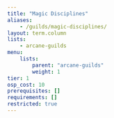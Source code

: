 ```yaml
---
title: "Magic Disciplines"
aliases:
    - /guilds/magic-disciplines/
layout: term.column
lists:
    - arcane-guilds
menu:
    lists:
        parent: "arcane-guilds"
        weight: 1
tier: 1
osp_cost: 10
prerequisites: []
requirements: []
restricted: true
---
```

